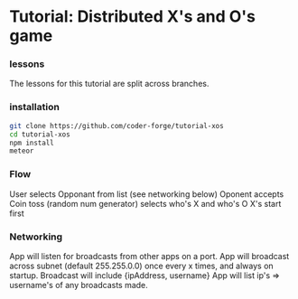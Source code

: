 # Tutorial: Distributed X's and O's game

### lessons

The lessons for this tutorial are split across branches.

### installation
```bash
git clone https://github.com/coder-forge/tutorial-xos
cd tutorial-xos
npm install
meteor
```

### Flow

User selects Opponant from list (see networking below)
Oponent accepts
Coin toss (random num generator) selects who's X and who's O
X's start first

### Networking

App will listen for broadcasts from other apps on a port.
App will broadcast across subnet (default 255.255.0.0) once every x times, and
always on startup.
Broadcast will include {ipAddress, username}
App will list ip's => username's of any broadcasts made.
